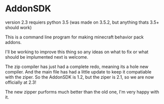 # AddonSDK
version 2.3
requiers python 3.5 
(was made on 3.5.2, but anything thats 3.5+ should work)

This is a command line program for making minecraft behavior pack addons.

I'll be working to improve this thing so any ideas on what to fix
or what should be implumented next is welcome.

The zip compiler has just had a complete redo, meaning its a hole new
compiler. And the main file has had a little update to keep it compatiable 
with the ziper. So the AddonSDK is 1.2, but the ziper is 2.1, so
we are now officially at 2.3!

The new zipper purforms much better than the old one, I'm very happy with it.
